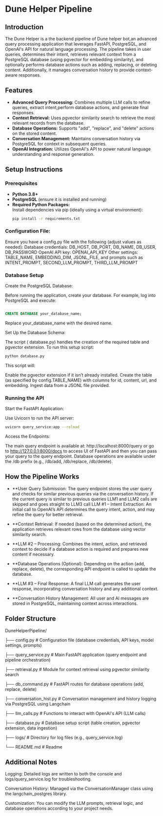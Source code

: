 # Dune Helper Pipeline

## Introduction

The Dune Helper  is a the backend pipeline of Dune helper bot,an advanced query processing application that leverages FastAPI, PostgreSQL, and OpenAI's API for natural language processing. The pipeline takes in user queries, determines their intent, retrieves relevant context from a PostgreSQL database (using pgvector for embedding similarity), and optionally performs database actions such as adding, replacing, or deleting content. Additionally, it manages conversation history to provide context-aware responses.

## Features

- **Advanced Query Processing:** Combines multiple LLM calls to refine queries, extract intent,perform database actions, and generate final responses.
- **Context Retrieval:** Uses pgvector similarity search to retrieve the most relevant records from the database.
- **Database Operations:** Supports "add", "replace", and "delete" actions on the stored content.
- **Conversation Management:** Maintains conversation history via PostgreSQL for context in subsequent queries.
- **OpenAI Integration:** Utilizes OpenAI's API to power natural language understanding and response generation.

## Setup Instructions

### Prerequisites

- **Python 3.8+**
- **PostgreSQL** (ensure it is installed and running)
- **Required Python Packages:**  
  Install dependencies via pip (ideally using a virtual environment):
  ```bash
  pip install -r requirements.txt
   ```

### Configuration File:
Ensure you have a config.py file with the following (adjust values as needed):
Database credentials: DB_HOST, DB_PORT, DB_NAME, DB_USER, DB_PASSWORD
OpenAI API key: OPENAI_API_KEY
Other settings: TABLE_NAME, EMBEDDING_DIM, JSONL_FILE, and prompts such as INTENT_PROMPT, SECOND_LLM_PROMPT, THIRD_LLM_PROMPT

### Database Setup
Create the PostgreSQL Database:

Before running the application, create your database. For example, log into PostgreSQL and execute:

 ```sql

CREATE DATABASE your_database_name;
 ```
Replace your_database_name with the desired name.

Set Up the Database Schema:

 The script ( database.py) handles the creation of the required table and pgvector extension. To run this setup script:

 ```bash
python database.py
 ```
This script will:

Enable the pgvector extension if it isn’t already installed.
Create the table (as specified by config.TABLE_NAME) with columns for id, content, url, and embedding.
Ingest data from a JSONL file  provided.
### Running the API
Start the FastAPI Application:

Use Uvicorn to run the API server:

 ```bash
uvicorn query_service:app --reload
 ```


Access the Endpoints:

The main query endpoint is available at:
http://localhost:8000/query
or go to http://127.0.0.1:8000/docs to access UI of FastAPI and then you can pass your query to the query endpoint.
Database operations are available under the /db prefix (e.g., /db/add, /db/replace, /db/delete).
## How the Pipeline Works
- **User Query Submission:
The query endpoint stores the user query and checks for similar previous queries via the conversation history.
If the  current query is similar to previous queries LLM1 and LLM2 calls are skipped and goes straight to LLM3 call
LLM #1 – Intent Extraction:
An initial call to OpenAI’s API determines the query intent, action, and may refine the query for better retrieval.

- **Context Retrieval:
If needed (based on the determined action), the application retrieves relevant rows from the database using vector similarity search.

- **LLM #2 – Processing:
Combines the intent, action, and retrieved context to decide if a database action is required and prepares new content if necessary.

- **Database Operations (Optional):
Depending on the action (add, replace, delete), the corresponding API endpoint is called to update the database.

- **LLM #3 – Final Response:
A final LLM call generates the user response, incorporating conversation history and any additional context.

- **Conversation History Management:
All user and AI messages are stored in PostgreSQL, maintaining context across interactions.

## Folder Structure

DuneHelperPipeline/

├── config.py             # Configuration file (database credentials, API keys, model settings, prompts)

├── query_service.py      # Main FastAPI application (query endpoint and pipeline orchestration)

├── retrieval.py          # Module for context retrieval using pgvector similarity search

├── db_command.py         # FastAPI routes for database operations (add, replace, delete)

├── conversation_hist.py  # Conversation management and history logging via PostgreSQL using Langchain

├── llm_calls.py          # Functions to interact with OpenAI's API (LLM calls)

├── database.py           # Database setup script (table creation, pgvector extension, data ingestion)

├── logs/                 # Directory for log files (e.g., query_service.log)

└── README.md             # Readme

## Additional Notes
Logging:
Detailed logs are written to both the console and logs/query_service.log for troubleshooting.

Conversation History:
Managed via the ConversationManager class using the langchain_postgres library.

Customization:
You can modify the LLM prompts, retrieval logic, and database operations according to your project needs.


